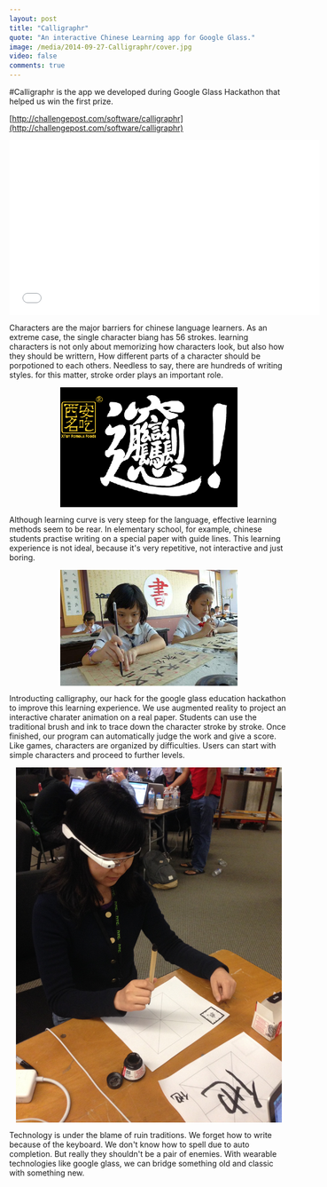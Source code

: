 ```yaml
---
layout: post
title: "Calligraphr"
quote: "An interactive Chinese Learning app for Google Glass."
image: /media/2014-09-27-Calligraphr/cover.jpg
video: false
comments: true
---
```


#Calligraphr is the app we developed during Google Glass Hackathon that helped us win the first prize. 

[http://challengepost.com/software/calligraphr](http://challengepost.com/software/calligraphr)

<iframe width="560" height="315" src="//www.youtube.com/embed/abWyiEY7P-A?rel=0" style="display:block;margin-left:auto;margin-right:auto" frameborder="0"> </iframe>

Characters are the major barriers for chinese language learners. As an extreme case, the single character biang has 56 strokes. 
learning characters is not only about memorizing how characters look, but also how they should be writtern, How different parts of a character should be porpotioned to each others. Needless to say, there are hundreds of writing styles. for this matter, stroke order plays an important role. 

<img src="/media/2014-09-27-Calligraphr/biang.gif" align="center" style="width:320px;display:block;margin-left:auto;margin-right:auto"/>

Although learning curve is very steep for the language, effective learning methods seem to be rear. In elementary school, for example, chinese students practise writing on a special paper with guide lines. This learning experience is not ideal, because it's very repetitive, not interactive and just boring.

<img src="/media/2014-09-27-Calligraphr/xiaoxueshufa.jpg" align="center" style="width:320px;display:block;margin-left:auto;margin-right:auto" />

Introducting calligraphy, our hack for the google glass education hackathon to improve this learning experience. We use augmented reality to project an interactive charater animation on a real paper. Students can use the traditional brush and ink to trace down the character stroke by stroke. Once finished, our program can automatically judge the work and give a score. Like games, characters are organized by difficulties. Users can start with simple characters and proceed to further levels.

<img src="/media/2014-09-27-Calligraphr/IMG_3964.jpg" align="center" style="width:480px;display:block;margin-left:auto;margin-right:auto" />

Technology is under the blame of ruin traditions. We forget how to write because of the keyboard. We don't know how to spell due to auto completion. But really they shouldn't be a pair of enemies. With wearable technologies like google glass, we can bridge something old and classic with something new.